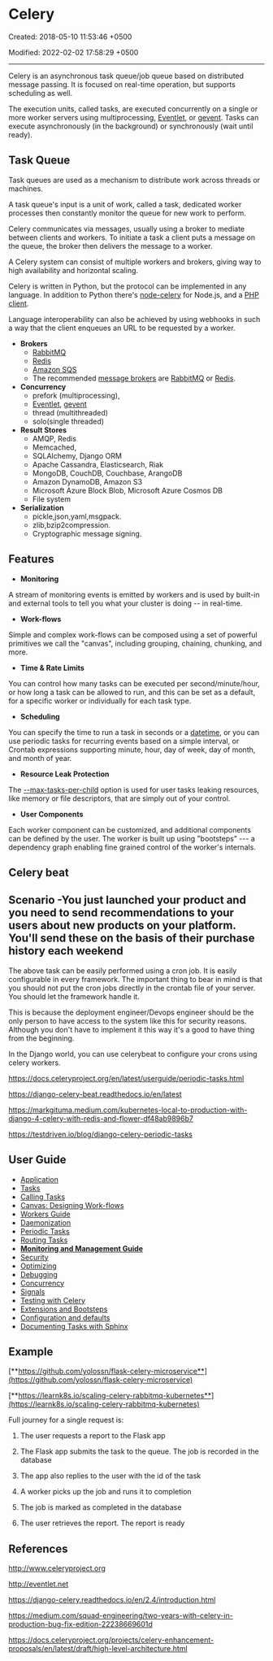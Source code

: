 # Celery

Created: 2018-05-10 11:53:46 +0500

Modified: 2022-02-02 17:58:29 +0500

---

Celery is an asynchronous task queue/job queue based on distributed message passing. It is focused on real-time operation, but supports scheduling as well.

The execution units, called tasks, are executed concurrently on a single or more worker servers using multiprocessing, [Eventlet](http://eventlet.net/), or [gevent](http://gevent.org/). Tasks can execute asynchronously (in the background) or synchronously (wait until ready).

## Task Queue

Task queues are used as a mechanism to distribute work across threads or machines.

A task queue's input is a unit of work, called a task, dedicated worker processes then constantly monitor the queue for new work to perform.

Celery communicates via messages, usually using a broker to mediate between clients and workers. To initiate a task a client puts a message on the queue, the broker then delivers the message to a worker.

A Celery system can consist of multiple workers and brokers, giving way to high availability and horizontal scaling.

Celery is written in Python, but the protocol can be implemented in any language. In addition to Python there's [node-celery](https://github.com/mher/node-celery) for Node.js, and a [PHP client](https://github.com/gjedeer/celery-php).

Language interoperability can also be achieved by using webhooks in such a way that the client enqueues an URL to be requested by a worker.

- **Brokers**
  - [RabbitMQ](https://docs.celeryproject.org/en/stable/getting-started/brokers/rabbitmq.html#broker-rabbitmq)
  - [Redis](https://docs.celeryproject.org/en/stable/getting-started/brokers/redis.html#broker-redis)
  - [Amazon SQS](https://docs.celeryproject.org/en/stable/getting-started/brokers/sqs.html#broker-sqs)
  - The recommended [message brokers](https://en.wikipedia.org/wiki/Message_broker) are [RabbitMQ](https://en.wikipedia.org/wiki/RabbitMQ) or [Redis](https://en.wikipedia.org/wiki/Redis).
- **Concurrency**
  - prefork (multiprocessing),
  - [Eventlet](http://eventlet.net/), [gevent](http://gevent.org/)
  - thread (multithreaded)
  - solo(single threaded)
- **Result Stores**
  - AMQP, Redis
  - Memcached,
  - SQLAlchemy, Django ORM
  - Apache Cassandra, Elasticsearch, Riak
  - MongoDB, CouchDB, Couchbase, ArangoDB
  - Amazon DynamoDB, Amazon S3
  - Microsoft Azure Block Blob, Microsoft Azure Cosmos DB
  - File system
- **Serialization**
  - pickle,json,yaml,msgpack.
  - zlib,bzip2compression.
  - Cryptographic message signing.

## Features

- **Monitoring**

A stream of monitoring events is emitted by workers and is used by built-in and external tools to tell you what your cluster is doing -- in real-time.

- **Work-flows**

Simple and complex work-flows can be composed using a set of powerful primitives we call the "canvas", including grouping, chaining, chunking, and more.

- **Time & Rate Limits**

You can control how many tasks can be executed per second/minute/hour, or how long a task can be allowed to run, and this can be set as a default, for a specific worker or individually for each task type.

- **Scheduling**

You can specify the time to run a task in seconds or a [datetime](https://docs.python.org/dev/library/datetime.html#datetime.datetime), or you can use periodic tasks for recurring events based on a simple interval, or Crontab expressions supporting minute, hour, day of week, day of month, and month of year.

- **Resource Leak Protection**

The [--max-tasks-per-child](https://docs.celeryproject.org/en/stable/reference/celery.bin.worker.html#cmdoption-celery-worker-max-tasks-per-child) option is used for user tasks leaking resources, like memory or file descriptors, that are simply out of your control.

- **User Components**

Each worker component can be customized, and additional components can be defined by the user. The worker is built up using "bootsteps" --- a dependency graph enabling fine grained control of the worker's internals.

## Celery beat

## Scenario -You just launched your product and you need to send recommendations to your users about new products on your platform. You'll send these on the basis of their purchase history each weekend

The above task can be easily performed using a cron job. It is easily configurable in every framework. The important thing to bear in mind is that you should not put the cron jobs directly in the crontab file of your server. You should let the framework handle it.

This is because the deployment engineer/Devops engineer should be the only person to have access to the system like this for security reasons. Although you don't have to implement it this way it's a good to have thing from the beginning.

In the Django world, you can use celerybeat to configure your crons using celery workers.

<https://docs.celeryproject.org/en/latest/userguide/periodic-tasks.html>

<https://django-celery-beat.readthedocs.io/en/latest>

<https://markgituma.medium.com/kubernetes-local-to-production-with-django-4-celery-with-redis-and-flower-df48ab9896b7>

<https://testdriven.io/blog/django-celery-periodic-tasks>

## User Guide

- [Application](https://docs.celeryproject.org/en/stable/userguide/application.html)
- [Tasks](https://docs.celeryproject.org/en/stable/userguide/tasks.html)
- [Calling Tasks](https://docs.celeryproject.org/en/stable/userguide/calling.html)
- [Canvas: Designing Work-flows](https://docs.celeryproject.org/en/stable/userguide/canvas.html)
- [Workers Guide](https://docs.celeryproject.org/en/stable/userguide/workers.html)
- [Daemonization](https://docs.celeryproject.org/en/stable/userguide/daemonizing.html)
- [Periodic Tasks](https://docs.celeryproject.org/en/stable/userguide/periodic-tasks.html)
- [Routing Tasks](https://docs.celeryproject.org/en/stable/userguide/routing.html)
- [**Monitoring and Management Guide**](https://docs.celeryproject.org/en/stable/userguide/monitoring.html)
- [Security](https://docs.celeryproject.org/en/stable/userguide/security.html)
- [Optimizing](https://docs.celeryproject.org/en/stable/userguide/optimizing.html)
- [Debugging](https://docs.celeryproject.org/en/stable/userguide/debugging.html)
- [Concurrency](https://docs.celeryproject.org/en/stable/userguide/concurrency/index.html)
- [Signals](https://docs.celeryproject.org/en/stable/userguide/signals.html)
- [Testing with Celery](https://docs.celeryproject.org/en/stable/userguide/testing.html)
- [Extensions and Bootsteps](https://docs.celeryproject.org/en/stable/userguide/extending.html)
- [Configuration and defaults](https://docs.celeryproject.org/en/stable/userguide/configuration.html)
- [Documenting Tasks with Sphinx](https://docs.celeryproject.org/en/stable/userguide/sphinx.html)

## Example

[**https://github.com/yolossn/flask-celery-microservice**](https://github.com/yolossn/flask-celery-microservice)

[**https://learnk8s.io/scaling-celery-rabbitmq-kubernetes**](https://learnk8s.io/scaling-celery-rabbitmq-kubernetes)

Full journey for a single request is:

1. The user requests a report to the Flask app

2. The Flask app submits the task to the queue. The job is recorded in the database

3. The app also replies to the user with the id of the task

4. A worker picks up the job and runs it to completion

5. The job is marked as completed in the database

6. The user retrieves the report. The report is ready

## References

<http://www.celeryproject.org>

<http://eventlet.net>

<https://django-celery.readthedocs.io/en/2.4/introduction.html>

<https://medium.com/squad-engineering/two-years-with-celery-in-production-bug-fix-edition-22238669601d>

<https://docs.celeryproject.org/projects/celery-enhancement-proposals/en/latest/draft/high-level-architecture.html>
